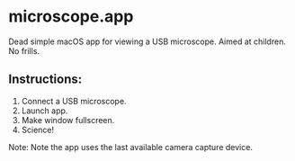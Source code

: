 # microscope.app
Dead simple macOS app for viewing a USB microscope. Aimed at children. No frills.

## Instructions:

1. Connect a USB microscope.
2. Launch app.
3. Make window fullscreen.
4. Science!

Note: Note the app uses the last available camera capture device.
